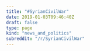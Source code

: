 ```yaml
---
title: "#SyrianCivilWar"
date: 2019-01-03T09:46:40Z
draft: false
type: page
kind: "news_and_politics"
subreddit: "/r/SyrianCivilWar"
---
```


